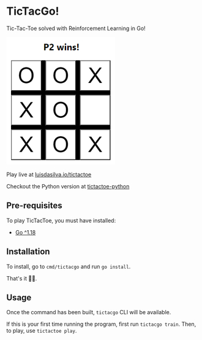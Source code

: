 # TicTacGo!
Tic-Tac-Toe solved with Reinforcement Learning in Go!

![TicTacToe in Python](assets/p2-wins.PNG)

Play live at [luisdasilva.io/tictactoe](https://luisdasilva.io/tictactoe)

Checkout the Python version at [tictactoe-python](https://github.com/luisds95/tictactoe-python)

## Pre-requisites
To play TicTacToe, you must have installed:

- [Go ^1.18](https://go.dev/doc/install)

## Installation
To install, go to `cmd/tictacgo` and run `go install`. 

That's it 🐱‍👤.

## Usage
Once the command has been built, `tictacgo` CLI will be available. 

If this is your first time running the program, first run `tictacgo train`. Then, to play, use `tictactoe play`.

